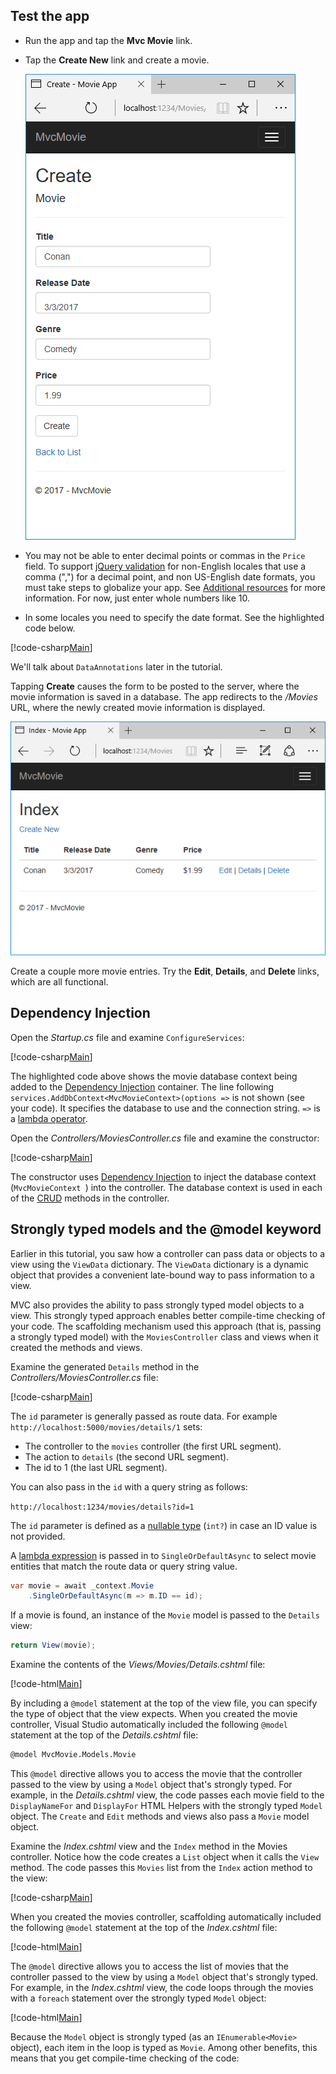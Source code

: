 
## Test the app

* Run the app and tap the **Mvc Movie** link.
* Tap the **Create New** link and create a movie.

  ![Create view with fields for genre, price, release date, and title](../../tutorials/first-mvc-app/adding-model/_static/movies.png)

* You may not be able to enter decimal points or commas in the `Price` field. To support [jQuery validation](http://jqueryvalidation.org/) for non-English locales that use a comma (",") for a decimal point, and non US-English date formats, you must take steps to globalize your app. See [Additional resources](#additional-resources) for more information. For now, just enter whole numbers like 10.

<a name=displayformatdatelocal></a>

* In some locales you need to specify the date format. See the highlighted code below.

[!code-csharp[Main](../../tutorials/first-mvc-app/start-mvc/sample/MvcMovie/Models/MovieDateFormat.cs?name=snippet_1&highlight=2,10)]

We'll talk about `DataAnnotations` later in the tutorial.

Tapping **Create** causes the form to be posted to the server, where the movie information is saved in a database. The app redirects to the */Movies* URL, where the newly created movie information is displayed.

![Movies view showing newly created movie listing](../../tutorials/first-mvc-app/adding-model/_static/h.png)

Create a couple more movie entries. Try the **Edit**, **Details**, and **Delete** links, which are all functional.

## Dependency Injection

Open the *Startup.cs* file and examine `ConfigureServices`:

[!code-csharp[Main](../../tutorials/first-mvc-app/start-mvc/sample/MvcMovie/Startup.cs?name=snippet_cs&highlight=7-8)]

The highlighted code above shows the movie database context being added to the [Dependency Injection](xref:fundamentals/dependency-injection) container. The line following `services.AddDbContext<MvcMovieContext>(options =>` is not shown (see your code). It specifies the database to use and the connection string. `=>` is a [lambda operator](https://docs.microsoft.com/dotnet/articles/csharp/language-reference/operators/lambda-operator).

Open the *Controllers/MoviesController.cs* file and examine the constructor:

<!-- l.. Make copy of Movies controller because we comment out the initial index method and update it later  -->

[!code-csharp[Main](../../tutorials/first-mvc-app/start-mvc/sample/MvcMovie/Controllers/MC1.cs?name=snippet_1)] 

The constructor uses [Dependency Injection](xref:fundamentals/dependency-injection) to inject the database context (`MvcMovieContext `) into the controller. The database context is used in each of the [CRUD](https://en.wikipedia.org/wiki/Create,_read,_update_and_delete) methods in the controller.

<a name=strongly-typed-models-keyword-label></a>

## Strongly typed models and the @model keyword

Earlier in this tutorial, you saw how a controller can pass data or objects to a view using the `ViewData` dictionary. The `ViewData` dictionary is a dynamic object that provides a convenient late-bound way to pass information to a view.

MVC also provides the ability to pass strongly typed model objects to a view. This strongly typed approach enables better compile-time checking of your code. The scaffolding mechanism used this approach (that is, passing a strongly typed model) with the `MoviesController` class and views when it created the methods and views.

Examine the generated `Details` method in the *Controllers/MoviesController.cs* file:

[!code-csharp[Main](../../tutorials/first-mvc-app/start-mvc/sample/MvcMovie/Controllers/MoviesController.cs?name=snippet_details)]

The `id` parameter is generally passed as route data. For example `http://localhost:5000/movies/details/1` sets:

* The controller to the `movies` controller (the first URL segment).
* The action to `details` (the second URL segment).
* The id to 1 (the last URL segment).

You can also pass in the `id` with a query string as follows:

`http://localhost:1234/movies/details?id=1`

The `id` parameter is defined as a [nullable type](https://docs.microsoft.com/dotnet/csharp/programming-guide/nullable-types/index) (`int?`) in case an ID value is not provided.

A [lambda expression](https://docs.microsoft.com/dotnet/articles/csharp/programming-guide/statements-expressions-operators/lambda-expressions) is passed in to `SingleOrDefaultAsync` to select movie entities that match the route data or query string value.

```csharp
var movie = await _context.Movie
    .SingleOrDefaultAsync(m => m.ID == id);
```

If a movie is found, an instance of the `Movie` model is passed to the `Details` view:

```csharp
return View(movie);
   ```

Examine the contents of the *Views/Movies/Details.cshtml* file:

[!code-html[Main](../../tutorials/first-mvc-app/start-mvc/sample/MvcMovie/Views/Movies/DetailsOriginal.cshtml)]

By including a `@model` statement at the top of the view file, you can specify the type of object that the view expects. When you created the movie controller, Visual Studio automatically included the following `@model` statement at the top of the *Details.cshtml* file:

```HTML
@model MvcMovie.Models.Movie
   ```

This `@model` directive allows you to access the movie that the controller passed to the view by using a `Model` object that's strongly typed. For example, in the *Details.cshtml* view, the code passes each movie field to the `DisplayNameFor` and `DisplayFor` HTML Helpers with the strongly typed `Model` object. The `Create` and `Edit` methods and views also pass a `Movie` model object.

Examine the *Index.cshtml* view and the `Index` method in the Movies controller. Notice how the code creates a `List` object when it calls the `View` method. The code passes this `Movies` list from the `Index` action method to the view:

[!code-csharp[Main](../../tutorials/first-mvc-app/start-mvc/sample/MvcMovie/Controllers/MC1.cs?name=snippet_index)]

When you created the movies controller, scaffolding automatically included the following `@model` statement at the top of the *Index.cshtml* file:

<!-- Copy Index.cshtml to IndexOriginal.cshtml -->

[!code-html[Main](../../tutorials/first-mvc-app/start-mvc/sample/MvcMovie/Views/Movies/IndexOriginal.cshtml?range=1)]

The `@model` directive allows you to access the list of movies that the controller passed to the view by using a `Model` object that's strongly typed. For example, in the *Index.cshtml* view, the code loops through the movies with a `foreach` statement over the strongly typed `Model` object:

[!code-html[Main](../../tutorials/first-mvc-app/start-mvc/sample/MvcMovie/Views/Movies/IndexOriginal.cshtml?highlight=1,31,34,37,40,43,46-48)]

Because the `Model` object is strongly typed (as an `IEnumerable<Movie>` object), each item in the loop is typed as `Movie`. Among other benefits, this means that you get compile-time checking of the code:
